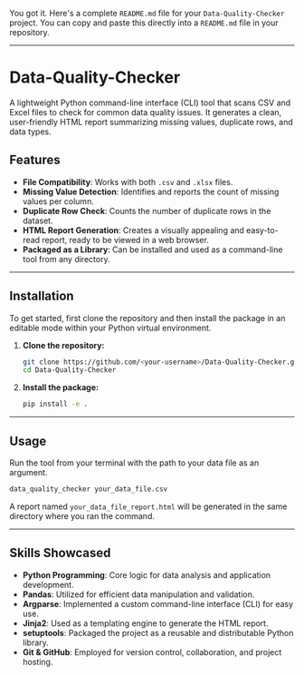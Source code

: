 You got it. Here's a complete `README.md` file for your `Data-Quality-Checker` project. You can copy and paste this directly into a `README.md` file in your repository.

-----

# Data-Quality-Checker

A lightweight Python command-line interface (CLI) tool that scans CSV and Excel files to check for common data quality issues. It generates a clean, user-friendly HTML report summarizing missing values, duplicate rows, and data types.

## Features

  * **File Compatibility**: Works with both `.csv` and `.xlsx` files.
  * **Missing Value Detection**: Identifies and reports the count of missing values per column.
  * **Duplicate Row Check**: Counts the number of duplicate rows in the dataset.
  * **HTML Report Generation**: Creates a visually appealing and easy-to-read report, ready to be viewed in a web browser.
  * **Packaged as a Library**: Can be installed and used as a command-line tool from any directory.

-----

## Installation

To get started, first clone the repository and then install the package in an editable mode within your Python virtual environment.

1.  **Clone the repository:**

    ```bash
    git clone https://github.com/<your-username>/Data-Quality-Checker.git
    cd Data-Quality-Checker
    ```

2.  **Install the package:**

    ```bash
    pip install -e .
    ```

-----

## Usage

Run the tool from your terminal with the path to your data file as an argument.

```bash
data_quality_checker your_data_file.csv
```

A report named `your_data_file_report.html` will be generated in the same directory where you ran the command.

-----

## Skills Showcased

  * **Python Programming**: Core logic for data analysis and application development.
  * **Pandas**: Utilized for efficient data manipulation and validation.
  * **Argparse**: Implemented a custom command-line interface (CLI) for easy use.
  * **Jinja2**: Used as a templating engine to generate the HTML report.
  * **setuptools**: Packaged the project as a reusable and distributable Python library.
  * **Git & GitHub**: Employed for version control, collaboration, and project hosting.
